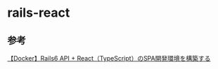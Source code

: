 # rails-react

## 参考
[【Docker】Rails6 API + React（TypeScript）のSPA開発環境を構築する](https://qiita.com/taki_21/items/613f6a00bc432d1c221d)
